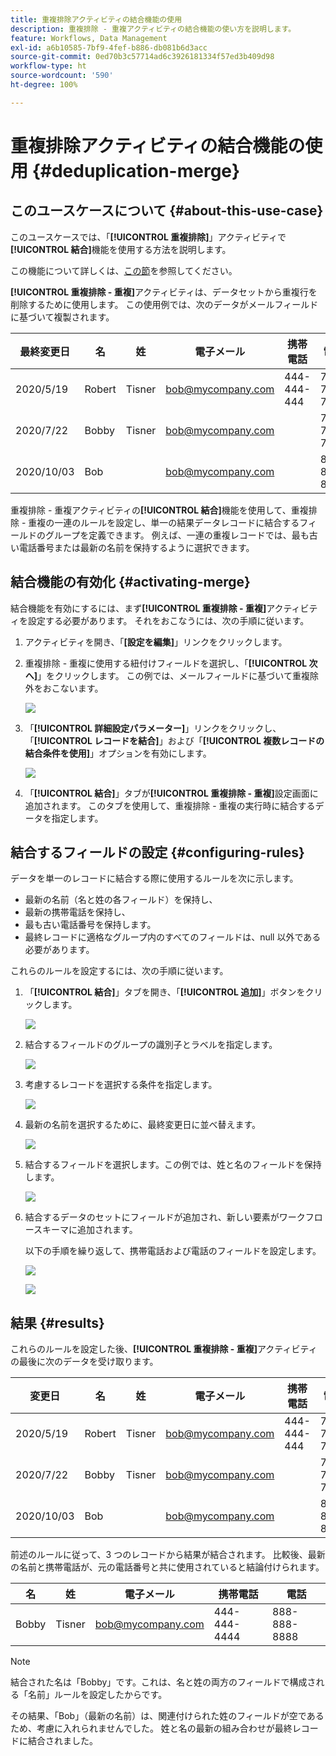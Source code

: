 ```yaml
---
title: 重複排除アクティビティの結合機能の使用
description: 重複排除 - 重複アクティビティの結合機能の使い方を説明します。
feature: Workflows, Data Management
exl-id: a6b10585-7bf9-4fef-b886-db081b6d3acc
source-git-commit: 0ed70b3c57714ad6c3926181334f57ed3b409d98
workflow-type: ht
source-wordcount: '590'
ht-degree: 100%

---
```


# 重複排除アクティビティの結合機能の使用 {#deduplication-merge}



## このユースケースについて {#about-this-use-case}

このユースケースでは、「**[!UICONTROL 重複排除]**」アクティビティで&#x200B;**[!UICONTROL 結合]**&#x200B;機能を使用する方法を説明します。

この機能について詳しくは、[この節](deduplication.md#merging-fields-into-single-record)を参照してください。

**[!UICONTROL 重複排除 - 重複]**&#x200B;アクティビティは、データセットから重複行を削除するために使用します。 この使用例では、次のデータがメールフィールドに基づいて複製されます。

| 最終変更日 | 名 | 姓 | 電子メール | 携帯電話 | 電話 |
|-----|------------|-----------|-------|--------------|------|
| 2020/5/19 | Robert | Tisner | bob@mycompany.com | 444-444-444 | 777-777-7777 |
| 2020/7/22 | Bobby | Tisner | bob@mycompany.com | | 777-777-7777 |
| 2020/10/03 | Bob |  | bob@mycompany.com | | 888-888-8888 |

重複排除 - 重複アクティビティの&#x200B;**[!UICONTROL 結合]**&#x200B;機能を使用して、重複排除 - 重複の一連のルールを設定し、単一の結果データレコードに結合するフィールドのグループを定義できます。 例えば、一連の重複レコードでは、最も古い電話番号または最新の名前を保持するように選択できます。

## 結合機能の有効化 {#activating-merge}


結合機能を有効にするには、まず&#x200B;**[!UICONTROL 重複排除 - 重複]**&#x200B;アクティビティを設定する必要があります。 それをおこなうには、次の手順に従います。

1. アクティビティを開き、「**[設定を編集]**」リンクをクリックします。

1. 重複排除 - 重複に使用する紐付けフィールドを選択し、「**[!UICONTROL 次へ]**」をクリックします。 この例では、メールフィールドに基づいて重複除外をおこないます。

   ![](assets/uc_merge_edit.png)

1. 「**[!UICONTROL 詳細設定パラメーター]**」リンクをクリックし、「**[!UICONTROL レコードを結合]**」および「**[!UICONTROL 複数レコードの結合条件を使用]**」オプションを有効にします。

   ![](assets/uc_merge_advanced_parameters.png)

1. 「**[!UICONTROL 結合]**」タブが&#x200B;**[!UICONTROL 重複排除 - 重複]**&#x200B;設定画面に追加されます。 このタブを使用して、重複排除 - 重複の実行時に結合するデータを指定します。

## 結合するフィールドの設定 {#configuring-rules}

データを単一のレコードに結合する際に使用するルールを次に示します。

* 最新の名前（名と姓の各フィールド）を保持し、
* 最新の携帯電話を保持し、
* 最も古い電話番号を保持します。
* 最終レコードに適格なグループ内のすべてのフィールドは、null 以外である必要があります。

これらのルールを設定するには、次の手順に従います。

1. 「**[!UICONTROL 結合]**」タブを開き、「**[!UICONTROL 追加]**」ボタンをクリックします。

   ![](assets/uc_merge_add.png)

1. 結合するフィールドのグループの識別子とラベルを指定します。

   ![](assets/uc_merge_identifier.png)

1. 考慮するレコードを選択する条件を指定します。

   ![](assets/uc_merge_filter.png)

1. 最新の名前を選択するために、最終変更日に並べ替えます。

   ![](assets/uc_merge_sort.png)

1. 結合するフィールドを選択します。この例では、姓と名のフィールドを保持します。

   ![](assets/uc_merge_keep.png)

1. 結合するデータのセットにフィールドが追加され、新しい要素がワークフロースキーマに追加されます。

   以下の手順を繰り返して、携帯電話および電話のフィールドを設定します。

   ![](assets/dedup8.png)

   ![](assets/dedup9.png)

## 結果 {#results}

これらのルールを設定した後、**[!UICONTROL 重複排除 - 重複]**&#x200B;アクティビティの最後に次のデータを受け取ります。

| 変更日 | 名 | 姓 | 電子メール | 携帯電話 | 電話 |
|-----|------------|-----------|-------|--------------|------|
| 2020/5/19 | Robert | Tisner | bob@mycompany.com | 444-444-444 | 777-777-7777 |
| 2020/7/22 | Bobby | Tisner | bob@mycompany.com | | 777-777-7777 |
| 2020/10/03 | Bob |  | bob@mycompany.com | | 888-888-8888 |

前述のルールに従って、3 つのレコードから結果が結合されます。 比較後、最新の名前と携帯電話が、元の電話番号と共に使用されていると結論付けられます。

| 名 | 姓 | 電子メール | 携帯電話 | 電話 |
|------------|-----------|-------|--------------|------|
| Bobby | Tisner | bob@mycompany.com | 444-444-4444 | 888-888-8888 |

>[!NOTE]
>
> 結合された名は「Bobby」です。これは、名と姓の両方のフィールドで構成される「名前」ルールを設定したからです。
>
>その結果、「Bob」（最新の名前）は、関連付けられた姓のフィールドが空であるため、考慮に入れられませんでした。 姓と名の最新の組み合わせが最終レコードに結合されました。
